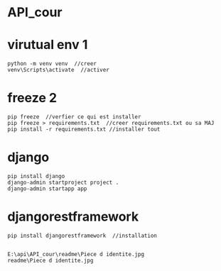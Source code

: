 # API_cour
# virutual env 1
    python -m venv venv  //creer
    venv\Scripts\activate  //activer

# freeze 2
    pip freeze  //verfier ce qui est installer
    pip freeze > requirements.txt  //creer requirements.txt ou sa MAJ
    pip install -r requirements.txt //installer tout

# django 
    pip install django
    django-admin startproject project .
    django-admin startapp app

# djangorestframework
    pip install djangorestframework  //installation


    E:\api\API_cour\readme\Piece d identite.jpg
    readme\Piece d identite.jpg